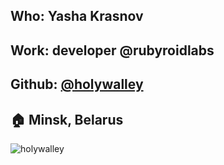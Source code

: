## Who: Yasha Krasnov
## Work: developer @rubyroidlabs
## Github: [@holywalley](https://github.com/allomov)
## :house: Minsk, Belarus
![holywalley](https://avatars0.githubusercontent.com/u/15906919?s=460&v=4)
